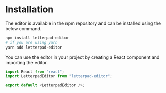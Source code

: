 # Installation

The editor is available in the npm repository and can be installed using the below command.

```sh
npm install letterpad-editor
# if you are using yarn
yarn add letterpad-editor
```

You can use the editor in your project by creating a React component and importing the editor.

```js
import React from "react";
import LetterpadEditor from "letterpad-editor";

export default <LetterpadEditor />;
```
